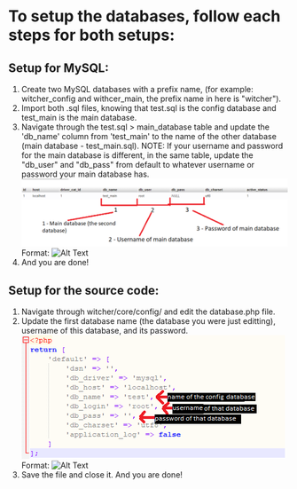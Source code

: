 # To setup the databases, follow each steps for both setups: #


## Setup for MySQL: ##
1. Create two MySQL databases with a prefix name, (for example: witcher_config and withcer_main, the prefix name in here is "witcher").
2. Import both .sql files, knowing that test.sql is the config database and test_main is the main database.
3. Navigate through the test.sql > main_database table and update the 'db_name' column from 'test_main' to the name of the other database (main database - test_main.sql). 
NOTE: If your username and password for the main database is different, in the same table, update the "db_user" and "db_pass" from default to whatever username or password your main database has.
![Database.php](images/mysqlsetup.png)
Format: ![Alt Text](url)
4. And you are done!

## Setup for the source code: ##
1. Navigate through witcher/core/config/ and edit the database.php file.
2. Update the first database name (the database you were just editting), username of this database, and its password.
![Database.php](images/databasephp.png)
Format: ![Alt Text](url)
4. Save the file and close it. And you are done!

